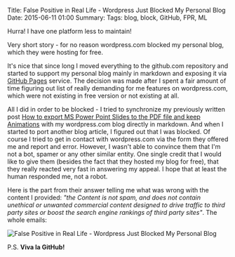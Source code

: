 Title: False Positive in Real Life - Wordpress Just Blocked My Personal Blog
Date: 2015-06-11 01:00
Summary:
Tags: blog, block, GitHub, FPR, ML

Hurra! I have one platform less to maintain!

Very short story - for no reason wordpress.com blocked my personal blog, which they were hosting for free.

It's nice that since long I moved everything to the github.com repository and started to support my personal blog mainly in markdown and exposing it via [GitHub Pages](https://pages.github.com/) service. The decision was made after I spent a fair amount of time figuring out list of really demanding for me features on wordpress.com, which were not existing in free version or not existing at all.

All I did in order to be blocked - I tried to synchronize my previously written post [How to export MS Power Point Slides to the PDF file and keep Animations](http://vdmitriyev.github.io/blog/how-to-export-ms-power-point-slides-to-the-pdf-file-and-keep-animations.html) with my wordpress.com blog directly in markdown. And when I started to port another blog article, I figured out that I was blocked. Of course I tried to get in contact with wordpress.com via the form they offered me and report and error. However, I wasn't able to convince them that I'm not a bot, spamer or any other similar entity. One single credit that I would like to give them (besides the fact that they hosted my blog for free), that they really reacted very fast in answering my appeal. I hope that at least the human responded me, not a robot.

Here is the part from their answer telling me what was wrong with the content I provided: *"the Content is not spam, and does not contain unethical or unwanted commercial content designed to drive traffic to third party sites or boost the search engine rankings of third party sites"*. The whole emails:

![False Positive in Real Life - Wordpress Just Blocked My Personal Blog]({static}../images/random/FalsePositiveinRealLife.png)

P.S. **Viva la GitHub!**
